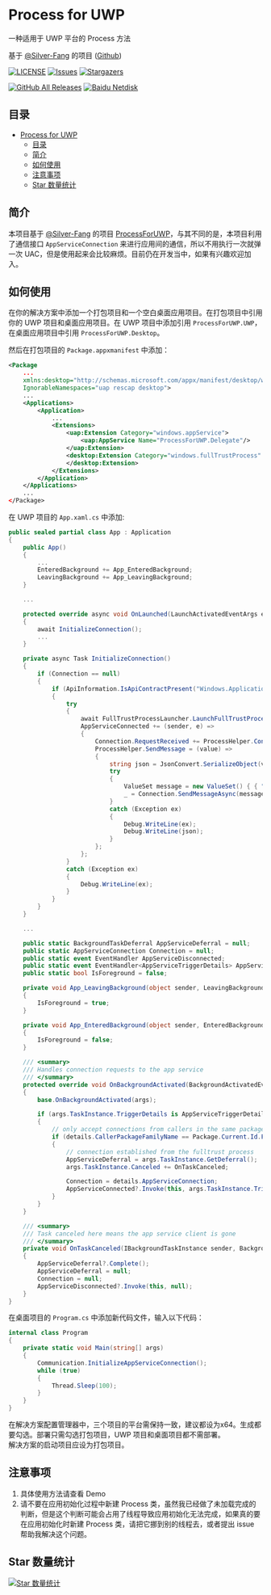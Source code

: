 # Process for UWP
一种适用于 UWP 平台的 Process 方法

基于 [@Silver-Fang](https://github.com/Silver-Fang "Silver-Fang") 的项目 ([Github](https://github.com/Silver-Fang/ProcessForUWP "ProcessForUWP"))

[![LICENSE](https://img.shields.io/github/license/wherewhere/Process-For-UWP.svg?label=License&style=flat-square)](https://github.com/wherewhere/Process-For-UWP/blob/master/LICENSE "LICENSE")
[![Issues](https://img.shields.io/github/issues/wherewhere/Process-For-UWP.svg?label=Issues&style=flat-square)](https://github.com/wherewhere/Process-For-UWP/issues "Issues")
[![Stargazers](https://img.shields.io/github/stars/wherewhere/Process-For-UWP.svg?label=Stars&style=flat-square)](https://github.com/wherewhere/Process-For-UWP/stargazers "Stargazers")

[![GitHub All Releases](https://img.shields.io/github/downloads/wherewhere/Process-For-UWP/total.svg?label=DOWNLOAD&logo=github&style=for-the-badge)](https://github.com/wherewhere/Process-For-UWP/releases/latest "GitHub All Releases")
[![Baidu Netdisk](https://img.shields.io/badge/download-%e5%af%86%e7%a0%81%ef%bc%9alIIl-magenta.svg?label=%e4%b8%8b%e8%bd%bd&logo=baidu&style=for-the-badge)](https://github.com/wherewhere/Process-For-UWP/releases/latest "Baidu Netdisk")

## 目录
- [Process for UWP](#process-for-uwp)
	- [目录](#目录)
	- [简介](#简介)
	- [如何使用](#如何使用)
	- [注意事项](#注意事项)
	- [Star 数量统计](#star-数量统计)

## 简介
本项目基于 [@Silver-Fang](https://github.com/Silver-Fang "Silver-Fang") 的项目 [ProcessForUWP](https://github.com/Silver-Fang/ProcessForUWP "ProcessForUWP")，与其不同的是，本项目利用了通信接口 `AppServiceConnection` 来进行应用间的通信，所以不用执行一次就弹一次 UAC，但是使用起来会比较麻烦。目前仍在开发当中，如果有兴趣欢迎加入。

## 如何使用
在你的解决方案中添加一个打包项目和一个空白桌面应用项目。在打包项目中引用你的 UWP 项目和桌面应用项目。在 UWP 项目中添加引用 `ProcessForUWP.UWP`，在桌面应用项目中引用 `ProcessForUWP.Desktop`。 

然后在打包项目的 `Package.appxmanifest` 中添加：
```xml
<Package
  	...
  	xmlns:desktop="http://schemas.microsoft.com/appx/manifest/desktop/windows10" 
  	IgnorableNamespaces="uap rescap desktop">
	...
  	<Applications>
	  	<Application>
		  	...
			<Extensions>
				<uap:Extension Category="windows.appService">
          			<uap:AppService Name="ProcessForUWP.Delegate"/>
        		</uap:Extension>
				<desktop:Extension Category="windows.fullTrustProcess" Executable="【桌面应用项目的路径，如：ProcessForUWP.Demo.Delegate\ProcessForUWP.Demo.Delegate.exe】" />
				</desktop:Extension>
			</Extensions>
		</Application>
	</Applications>
	...
</Package>
```
在 UWP 项目的 `App.xaml.cs` 中添加:
```cs
public sealed partial class App : Application
{
	public App()
    {
        ...
        EnteredBackground += App_EnteredBackground;
        LeavingBackground += App_LeavingBackground;
    }

	...

	protected override async void OnLaunched(LaunchActivatedEventArgs e)
    {
        await InitializeConnection();
		...
	}

	private async Task InitializeConnection()
    {
        if (Connection == null)
        {
            if (ApiInformation.IsApiContractPresent("Windows.ApplicationModel.FullTrustAppContract", 1, 0))
            {
                try
                {
                    await FullTrustProcessLauncher.LaunchFullTrustProcessForCurrentAppAsync();
                    AppServiceConnected += (sender, e) =>
                    {
                        Connection.RequestReceived += ProcessHelper.Connection_RequestReceived;
                        ProcessHelper.SendMessage = (value) =>
                        {
                            string json = JsonConvert.SerializeObject(value);
                            try
                            {
                                ValueSet message = new ValueSet() { { "UWP", json } };
                                _ = Connection.SendMessageAsync(message);
                            }
                            catch (Exception ex)
                            {
                                Debug.WriteLine(ex);
                                Debug.WriteLine(json);
                            }
                        };
                    };
                }
                catch (Exception ex)
                {
                    Debug.WriteLine(ex);
                }
            }
        }
    }

	...

	public static BackgroundTaskDeferral AppServiceDeferral = null;
    public static AppServiceConnection Connection = null;
    public static event EventHandler AppServiceDisconnected;
    public static event EventHandler<AppServiceTriggerDetails> AppServiceConnected;
    public static bool IsForeground = false;

    private void App_LeavingBackground(object sender, LeavingBackgroundEventArgs e)
    {
        IsForeground = true;
    }

    private void App_EnteredBackground(object sender, EnteredBackgroundEventArgs e)
    {
        IsForeground = false;
    }

    /// <summary>
    /// Handles connection requests to the app service
    /// </summary>
    protected override void OnBackgroundActivated(BackgroundActivatedEventArgs args)
    {
        base.OnBackgroundActivated(args);

        if (args.TaskInstance.TriggerDetails is AppServiceTriggerDetails details)
        {
            // only accept connections from callers in the same package
            if (details.CallerPackageFamilyName == Package.Current.Id.FamilyName)
            {
                // connection established from the fulltrust process
                AppServiceDeferral = args.TaskInstance.GetDeferral();
                args.TaskInstance.Canceled += OnTaskCanceled;

                Connection = details.AppServiceConnection;
                AppServiceConnected?.Invoke(this, args.TaskInstance.TriggerDetails as AppServiceTriggerDetails);
            }
        }
    }

    /// <summary>
    /// Task canceled here means the app service client is gone
    /// </summary>
    private void OnTaskCanceled(IBackgroundTaskInstance sender, BackgroundTaskCancellationReason reason)
    {
        AppServiceDeferral?.Complete();
        AppServiceDeferral = null;
        Connection = null;
        AppServiceDisconnected?.Invoke(this, null);
    }
}
```
在桌面项目的 `Program.cs` 中添加新代码文件，输入以下代码：
```cs
internal class Program
{
    private static void Main(string[] args)
    {
        Communication.InitializeAppServiceConnection();
        while (true)
        {
            Thread.Sleep(100);
        }
    }
}
```
在解决方案配置管理器中，三个项目的平台需保持一致，建议都设为x64。生成都要勾选。部署只需勾选打包项目，UWP 项目和桌面项目都不需部署。  
解决方案的启动项目应设为打包项目。  

## 注意事项
1. 具体使用方法请查看 Demo
2. 请不要在应用初始化过程中新建 Process 类，虽然我已经做了未加载完成的判断，但是这个判断可能会占用了线程导致应用初始化无法完成，如果真的要在应用初始化时新建 Process 类，请把它挪到别的线程去，或者提出 issue 帮助我解决这个问题。

## Star 数量统计
[![Star 数量统计](https://starchart.cc/wherewhere/ProcessForUWP.svg)](https://starchart.cc/wherewhere/ProcessForUWP "Star 数量统计")
